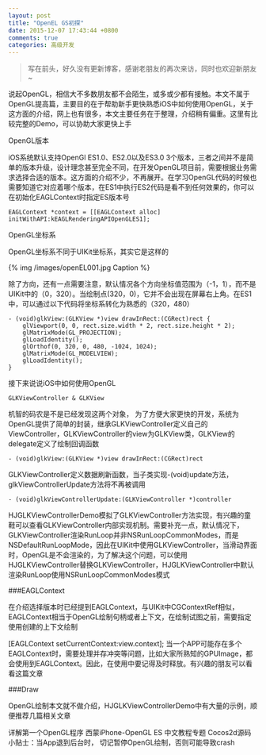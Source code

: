 ```yaml
---
layout: post
title: "OpenEL GS初探"
date: 2015-12-07 17:43:44 +0800
comments: true
categories: 高级开发
---
```



> 写在前头，好久没有更新博客，感谢老朋友的再次来访，同时也欢迎新朋友~

说起OpenGL，相信大不多数朋友都不会陌生，或多或少都有接触。本文不属于OpenGL提高篇，主要目的在于帮助新手更快熟悉iOS中如何使用OpenGL，关于这方面的介绍，网上也有很多，本文主要任务在于整理，介绍稍有偏重。这里有比较完整的Demo，可以协助大家更快上手

OpenGL版本

iOS系统默认支持OpenGl ES1.0、ES2.0以及ES3.0 3个版本，三者之间并不是简单的版本升级，设计理念甚至完全不同，在开发OpenGL项目前，需要根据业务需求选择合适的版本。这方面的介绍不少，不再展开。在学习OpenGL代码的时候也需要知道它对应着哪个版本，在ES1中执行ES2代码是看不到任何效果的，你可以在初始化EAGLContext时指定ES版本号

	EAGLContext *context = [[EAGLContext alloc] initWithAPI:kEAGLRenderingAPIOpenGLES1];
OpenGL坐标系

OpenGL坐标系不同于UIKit坐标系，其实它是这样的


 
{% img /images/openEL001.jpg Caption %}  

除了方向，还有一点需要注意，默认情况各个方向坐标值范围为（-1，1），而不是UIKit中的（0，320）。当绘制点(320，0)，它并不会出现在屏幕右上角。在ES1中，可以通过以下代码将坐标系转化为熟悉的（320，480）

	- (void)glkView:(GLKView *)view drawInRect:(CGRect)rect {
	    glViewport(0, 0, rect.size.width * 2, rect.size.height * 2);
	    glMatrixMode(GL_PROJECTION);
	    glLoadIdentity();
	    glOrthof(0, 320, 0, 480, -1024, 1024);
	    glMatrixMode(GL_MODELVIEW);
	    glLoadIdentity();
	}
接下来说说iOS中如何使用OpenGL

	GLKViewController & GLKView

机智的码农是不是已经发现这两个对象， 为了方便大家更快的开发，系统为OpenGL提供了简单的封装，继承GLKViewController定义自己的ViewController，GLKViewController的view为GLKView类，GLKView的delegate定义了绘制回调函数

	- (void)glkView:(GLKView *)view drawInRect:(CGRect)rect
GLKViewController定义数据刷新函数，当子类实现-(void)update方法，glkViewControllerUpdate方法将不再被调用

	- (void)glkViewControllerUpdate:(GLKViewController *)controller
HJGLKViewControllerDemo模拟了GLKViewController方法实现，有兴趣的童鞋可以查看GLKViewController内部实现机制。需要补充一点，默认情况下，GLKViewController渲染RunLoop并非NSRunLoopCommonModes，而是NSDefaultRunLoopMode，因此在UIKit中使用GLKViewController，当滑动界面时，OpenGL是不会渲染的，为了解决这个问题，可以使用HJGLKViewController替换GLKViewController，HJGLKViewController中默认渲染RunLoop使用NSRunLoopCommonModes模式

###EAGLContext

在介绍选择版本时已经提到EAGLContext，与UIKit中CGContextRef相似，EAGLContext相当于OpenGL绘制句柄或者上下文，在绘制试图之前，需要指定使用创建的上下文绘制

[EAGLContext setCurrentContext:view.context];
当一个APP可能存在多个EAGLContext时，需要处理并存冲突等问题，比如大家所熟知的GPUImage，都会使用到EAGLContext。因此，在使用中要记得及时释放。有兴趣的朋友可以看看这篇文章

###Draw

OpenGL绘制本文就不做介绍，HJGLKViewControllerDemo中有大量的示例，顺便推荐几篇相关文章

详解第一个OpenGL程序
西蒙iPhone-OpenGL ES 中文教程专题
Cocos2d源码
小贴士：当App退到后台时， 切记暂停OpenGL绘制，否则可能导致crash

